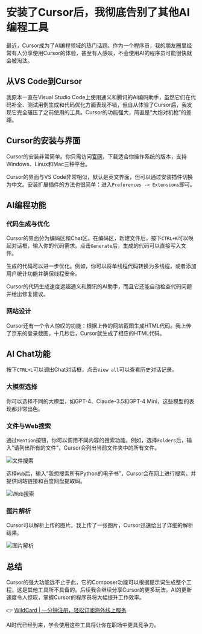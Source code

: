 # 安装了Cursor后，我彻底告别了其他AI编程工具

最近，Cursor成为了AI编程领域的热门话题。作为一个程序员，我的朋友圈里经常有人分享使用Cursor的体验，甚至有人感叹，不会使用AI的程序员可能很快就会被淘汰。

## 从VS Code到Cursor

我原本一直在Visual Studio Code上使用通义和腾讯的AI编码助手，虽然它们在代码补全、测试用例生成和代码优化方面表现不错，但自从体验了Cursor后，我发现它完全碾压了之前使用的工具。Cursor的功能强大，简直是“大炮对机枪”的差距。

## Cursor的安装与界面

Cursor的安装非常简单。你只需访问[官网](https://www./)，下载适合你操作系统的版本，支持Windows、Linux和Mac三种平台。



Cursor的界面与VS Code非常相似，默认是英文界面，但可以通过安装插件切换为中文。安装扩展插件的方法也很简单：进入`Preferences -> Extensions`即可。



## AI编程功能

### 代码生成与优化

Cursor的界面分为编码区和Chat区。在编码区，新建文件后，按下`CTRL+K`可以唤起对话框，输入你的代码需求。点击`Generate`后，生成的代码可以直接写入文件。



生成的代码可以进一步优化。例如，你可以将单线程代码转换为多线程，或者添加用户统计功能并确保线程安全。



Cursor的代码生成速度远超通义和腾讯的AI助手，而且它还能自动检查代码问题并给出修复建议。

### 网站设计

Cursor还有一个令人惊叹的功能：根据上传的网站截图生成HTML代码。我上传了京东的登录截图，十几秒后，Cursor就生成了相应的HTML代码。



## AI Chat功能

按下`CTRL+L`可以调出Chat对话框，点击`View all`可以查看历史对话记录。



### 大模型选择

你可以选择不同的大模型，如GPT-4、Claude-3.5和GPT-4 Mini，这些模型的表现都非常出色。

### 文件与Web搜索

通过`Mention`按钮，你可以调用不同内容的搜索功能。例如，选择`Folders`后，输入“请列出所有的文件”，Cursor会列出当前文件夹中的所有文件。

![文件搜索](https://bbtdd.com/img/0613719006774204.webp)

选择`Web`后，输入“我想搜索所有Python的电子书”，Cursor会在网上进行搜索，并提供网站链接和百度网盘提取码。

![Web搜索](https://bbtdd.com/img/619376902876483.webp)

### 图片解析

Cursor可以解析上传的图片。我上传了一张图片，Cursor迅速给出了详细的解析结果。

![图片解析](https://bbtdd.com/img/20648994.webp)

## 总结

Cursor的强大功能远不止于此，它的Composer功能可以根据提示词生成整个工程，这是其他工具所不具备的。后续我会继续分享Cursor的更多玩法。AI的更新速度令人惊叹，掌握Cursor的程序员将大幅提升工作效率。

👉 [WildCard | 一分钟注册，轻松订阅海外线上服务](https://bbtdd.com/WildCard)

AI时代已经到来，学会使用这些工具将让你在职场中更具竞争力。